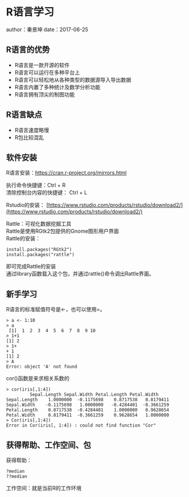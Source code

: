 # R语言学习 #

author：秦景坤
date：2017-06-25

## R语言的优势 ##

* R语言是一款开源的软件  
* R语言可以运行在多种平台上  
* R语言可以轻松地从各种类型的数据源导入导出数据  
* R语言内置了多种统计及数学分析功能  
* R语言拥有顶尖的制图功能


## R语言缺点 ##

* R语言速度略慢   
* R包比较混乱  

## 软件安装 ##

R语言安装：[https://cran.r-project.org/mirrors.html ](https://cran.r-project.org/mirrors.html )

执行命令快捷键：Ctrl + R  
清除控制台内容的快捷键： Ctrl + L

Rstudio的安装： [https://www.rstudio.com/products/rstudio/download2/](https://www.rstudio.com/products/rstudio/download2/)

Rattle：可视化数据挖掘工具  
Rattle是使用RGtk2包提供的Gnome图形用户界面  
Rattle的安装： 

	install.packages("RGtk2")
	install.packages("rattle")

即可完成Rattle的安装  
通过library函数载入这个包，并通过rattle()命令调出Rattle界面。

## 新手学习 ##

R语言的标准赋值符号是<-，也可以使用=。  

	> a <- 1:10
	> a
	 [1]  1  2  3  4  5  6  7  8  9 10
	> 1+1
	[1] 2
	> 1+
	+ 1
	[1] 2
	> A
	Error: object 'A' not found

cor()函数是来求相关系数的

	> cor(iris[,1:4])
             Sepal.Length Sepal.Width Petal.Length Petal.Width
	Sepal.Length    1.0000000  -0.1175698    0.8717538   0.8179411
	Sepal.Width    -0.1175698   1.0000000   -0.4284401  -0.3661259
	Petal.Length    0.8717538  -0.4284401    1.0000000   0.9628654
	Petal.Width     0.8179411  -0.3661259    0.9628654   1.0000000
	> Cor(iris[,1:4])
	Error in Cor(iris[, 1:4]) : could not find function "Cor"


## 获得帮助、工作空间、包 ##

获得帮助：

	?median
	??median   

工作空间：就是当前R的工作环境














